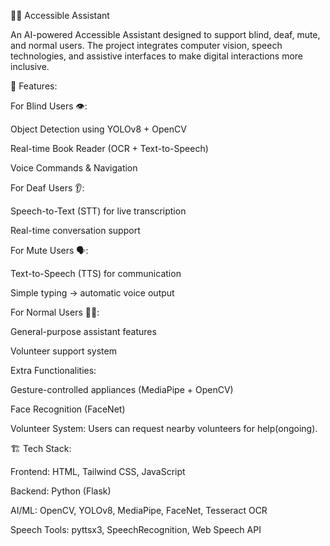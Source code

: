 🧑‍🦯 Accessible Assistant

An AI-powered Accessible Assistant designed to support blind, deaf, mute, and normal users. The project integrates computer vision, speech technologies, and assistive interfaces to make digital interactions more inclusive.

🚀 Features:

For Blind Users 👁️:

Object Detection using YOLOv8 + OpenCV

Real-time Book Reader (OCR + Text-to-Speech)

Voice Commands & Navigation

For Deaf Users 👂:

Speech-to-Text (STT) for live transcription

Real-time conversation support

For Mute Users 🗣️:

Text-to-Speech (TTS) for communication

Simple typing → automatic voice output

For Normal Users 👨‍💻:

General-purpose assistant features

Volunteer support system

Extra Functionalities:

Gesture-controlled appliances (MediaPipe + OpenCV)

Face Recognition (FaceNet)


Volunteer System: Users can request nearby volunteers for help(ongoing).

🏗️ Tech Stack:

Frontend: HTML, Tailwind CSS, JavaScript

Backend: Python (Flask)

AI/ML: OpenCV, YOLOv8, MediaPipe, FaceNet, Tesseract OCR

Speech Tools: pyttsx3, SpeechRecognition, Web Speech API
